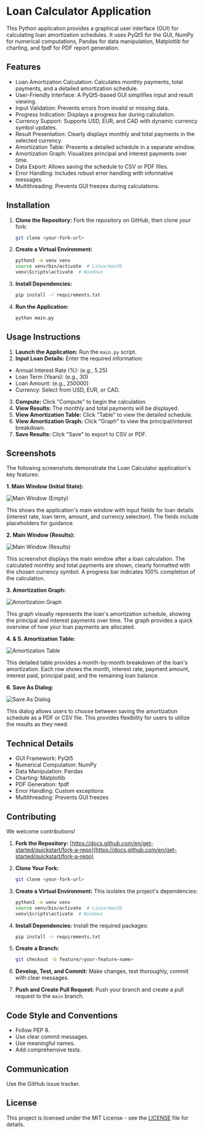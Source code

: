 # Loan Calculator Application

This Python application provides a graphical user interface (GUI) for calculating loan amortization schedules. It uses PyQt5 for the GUI, NumPy for numerical computations, Pandas for data manipulation, Matplotlib for charting, and fpdf for PDF report generation.

## Features

* Loan Amortization Calculation: Calculates monthly payments, total payments, and a detailed amortization schedule.
* User-Friendly Interface: A PyQt5-based GUI simplifies input and result viewing.
* Input Validation: Prevents errors from invalid or missing data.
* Progress Indication: Displays a progress bar during calculation.
* Currency Support: Supports USD, EUR, and CAD with dynamic currency symbol updates.
* Result Presentation: Clearly displays monthly and total payments in the selected currency.
* Amortization Table: Presents a detailed schedule in a separate window.
* Amortization Graph: Visualizes principal and interest payments over time.
* Data Export: Allows saving the schedule to CSV or PDF files.
* Error Handling: Includes robust error handling with informative messages.
* Multithreading: Prevents GUI freezes during calculations.


## Installation

1. **Clone the Repository:** Fork the repository on GitHub, then clone *your* fork:

   ```bash
   git clone <your-fork-url>
   ```
   
2. **Create a Virtual Environment:**

   ```bash
   python3 -m venv venv
   source venv/bin/activate  # Linux/macOS
   venv\Scripts\activate  # Windows
   ```
   
3. **Install Dependencies:**

   ```bash
   pip install -r requirements.txt
   ```

4. **Run the Application:**
   
   ```bash
   python main.py
   ```

## Usage Instructions

1. **Launch the Application:** Run the `main.py` script.
2. **Input Loan Details:** Enter the required information:
 * Annual Interest Rate (%): (e.g., 5.25)
 * Loan Term (Years): (e.g., 30)
 * Loan Amount: (e.g., 250000)
 * Currency: Select from USD, EUR, or CAD.
3. **Compute:** Click "Compute" to begin the calculation.
4. **View Results:** The monthly and total payments will be displayed.
5. **View Amortization Table:** Click "Table" to view the detailed schedule.
6. **View Amortization Graph:** Click "Graph" to view the principal/interest breakdown.
7. **Save Results:** Click "Save" to export to CSV or PDF.


## Screenshots

The following screenshots demonstrate the Loan Calculator application's key features:

**1. Main Window (Initial State):**

![Main Window (Empty)](images/main_window_initial.png)

This shows the application's main window with input fields for loan details (interest rate, loan term, amount, and currency selection).  The fields include placeholders for guidance.

**2. Main Window (Results):**

![Main Window (Results)](images/main_window_results.png)

This screenshot displays the main window after a loan calculation. The calculated monthly and total payments are shown, clearly formatted with the chosen currency symbol. A progress bar indicates 100% completion of the calculation.

**3. Amortization Graph:**

![Amortization Graph](images/amortization_graph.png)

This graph visually represents the loan's amortization schedule, showing the principal and interest payments over time.  The graph provides a quick overview of how your loan payments are allocated.

**4. & 5. Amortization Table:**

![Amortization Table](images/amortization_table.png)  

This detailed table provides a month-by-month breakdown of the loan's amortization.  Each row shows the month, interest rate, payment amount, interest paid, principal paid, and the remaining loan balance.

**6. Save As Dialog:**

![Save As Dialog](images/save_as_dialog.png)

This dialog allows users to choose between saving the amortization schedule as a PDF or CSV file. This provides flexibility for users to utilize the results as they need.

## Technical Details

* GUI Framework: PyQt5
* Numerical Computation: NumPy
* Data Manipulation: Pandas
* Charting: Matplotlib
* PDF Generation: fpdf
* Error Handling: Custom exceptions
* Multithreading: Prevents GUI freezes


## Contributing

We welcome contributions!

1. **Fork the Repository:** [https://docs.github.com/en/get-started/quickstart/fork-a-repo](https://docs.github.com/en/get-started/quickstart/fork-a-repo)

2. **Clone Your Fork:**

   ```bash
   git clone <your-fork-url>
   ```

3. **Create a Virtual Environment:** This isolates the project's dependencies:

   ```bash
   python3 -m venv venv
   source venv/bin/activate  # Linux/macOS
   venv\Scripts\activate  # Windows
   ```
   
4. **Install Dependencies:** Install the required packages:

   ```bash
   pip install -r requirements.txt
   ```

5. **Create a Branch:**

   ```bash
   git checkout -b feature/<your-feature-name>
   ```

6. **Develop, Test, and Commit:** Make changes, test thoroughly, commit with clear messages.

7. **Push and Create Pull Request:** Push your branch and create a pull request to the `main` branch.


## Code Style and Conventions

* Follow PEP 8.
* Use clear commit messages.
* Use meaningful names.
* Add comprehensive tests.


## Communication

Use the GitHub issue tracker.


## License

This project is licensed under the MIT License - see the [LICENSE](LICENSE) file for details.


